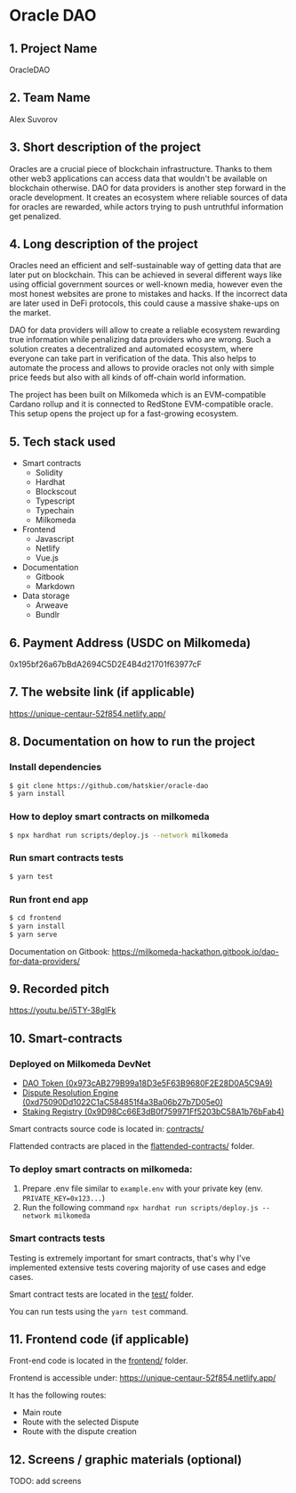 # Oracle DAO


## 1. Project Name
OracleDAO

## 2. Team Name
Alex Suvorov

## 3. Short description of the project
Oracles are a crucial piece of blockchain infrastructure. Thanks to them other web3 applications can access data that wouldn't be available on blockchain otherwise.
DAO for data providers is another step forward in the oracle development. It creates an ecosystem where reliable sources of data for oracles are rewarded, while actors trying to push untruthful information get penalized.

## 4. Long description of the project

Oracles need an efficient and self-sustainable way of getting data that are later put on blockchain. This can be achieved in several different ways like using official government sources or well-known media, however even the most honest websites are prone to mistakes and hacks. If the incorrect data are later used in DeFi protocols, this could cause a massive shake-ups on the market.

DAO for data providers will allow to create a reliable ecosystem rewarding true information while penalizing data providers who are wrong. Such a solution creates a decentralized and automated ecosystem, where everyone can take part in verification of the data. This also helps to automate the process and allows to provide oracles not only with simple price feeds but also with all kinds of off-chain world information.

The project has been built on Milkomeda which is an EVM-compatible Cardano rollup and it is connected to RedStone EVM-compatible oracle. This setup opens the project up for a fast-growing ecosystem.

## 5. Tech stack used
- Smart contracts
  - Solidity
  - Hardhat
  - Blockscout
  - Typescript
  - Typechain
  - Milkomeda
- Frontend
  - Javascript
  - Netlify
  - Vue.js
- Documentation
  - Gitbook
  - Markdown
- Data storage
  - Arweave
  - Bundlr

## 6. Payment Address (USDC on Milkomeda)
0x195bf26a67bBdA2694C5D2E4B4d21701f63977cF

## 7. The website link (if applicable)
https://unique-centaur-52f854.netlify.app/

## 8. Documentation on how to run the project

### Install dependencies
```sh
$ git clone https://github.com/hatskier/oracle-dao
$ yarn install
```

### How to deploy smart contracts on milkomeda
```sh
$ npx hardhat run scripts/deploy.js --network milkomeda
```

### Run smart contracts tests
```sh
$ yarn test
```

### Run front end app
```sh
$ cd frontend
$ yarn install
$ yarn serve
```

Documentation on Gitbook: https://milkomeda-hackathon.gitbook.io/dao-for-data-providers/

## 9. Recorded pitch
https://youtu.be/i5TY-38gIFk

## 10. Smart-contracts

### Deployed on Milkomeda DevNet
- [DAO Token (0x973cAB279B99a18D3e5F63B9680F2E28D0A5C9A9)](https://explorer-devnet-cardano-evm.c1.milkomeda.com/address/0x973cAB279B99a18D3e5F63B9680F2E28D0A5C9A9)
- [Dispute Resolution Engine (0xd75090Dd1022C1aC584851f4a3Ba06b27b7D05e0)](https://explorer-devnet-cardano-evm.c1.milkomeda.com/address/0xd75090Dd1022C1aC584851f4a3Ba06b27b7D05e0)
- [Staking Registry (0x9D98Cc66E3dB0f759971Ff5203bC58A1b76bFab4)](https://explorer-devnet-cardano-evm.c1.milkomeda.com/address/0x9D98Cc66E3dB0f759971Ff5203bC58A1b76bFab4)

Smart contracts source code is located in: [contracts/](contracts/)

Flattended contracts are placed in the [flattended-contracts/](flattended-contracts/) folder.

### To deploy smart contracts on milkomeda:
1. Prepare .env file similar to `example.env` with your private key (env. `PRIVATE_KEY=0x123...`)
2. Run the following command `npx hardhat run scripts/deploy.js --network milkomeda`

### Smart contracts tests
Testing is extremely important for smart contracts, that's why I've implemented extensive tests covering majority of use cases and edge cases.

Smart contract tests are located in the [test/](test) folder.

You can run tests using the `yarn test` command.

## 11. Frontend code (if applicable)

Front-end code is located in the [frontend/](frontend/) folder.

Frontend is accessible under: https://unique-centaur-52f854.netlify.app/

It has the following routes:

- Main route
- Route with the selected Dispute
- Route with the dispute creation

## 12. Screens / graphic materials (optional)

TODO: add screens
